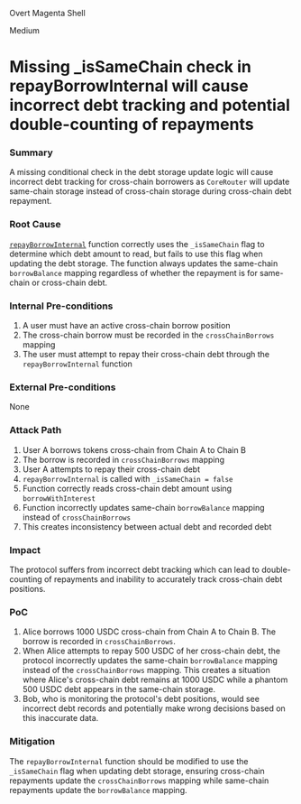 Overt Magenta Shell

Medium

# Missing _isSameChain check in repayBorrowInternal will cause incorrect debt tracking and potential double-counting of repayments

### Summary

A missing conditional check in the debt storage update logic will cause incorrect debt tracking for cross-chain borrowers as `CoreRouter` will update same-chain storage instead of cross-chain storage during cross-chain debt repayment.

### Root Cause

[`repayBorrowInternal`](https://github.com/sherlock-audit/2025-05-lend-audit-contest/blob/713372a1ccd8090ead836ca6b1acf92e97de4679/Lend-V2/src/LayerZero/CoreRouter.sol#L459) function correctly uses the `_isSameChain` flag to determine which debt amount to read, but fails to use this flag when updating the debt storage. The function always updates the same-chain `borrowBalance` mapping regardless of whether the repayment is for same-chain or cross-chain debt.

### Internal Pre-conditions

1. A user must have an active cross-chain borrow position
2. The cross-chain borrow must be recorded in the `crossChainBorrows` mapping
3. The user must attempt to repay their cross-chain debt through the `repayBorrowInternal` function

### External Pre-conditions

None

### Attack Path

1. User A borrows tokens cross-chain from Chain A to Chain B
2. The borrow is recorded in `crossChainBorrows` mapping
3. User A attempts to repay their cross-chain debt
4. `repayBorrowInternal` is called with `_isSameChain = false`
5. Function correctly reads cross-chain debt amount using `borrowWithInterest`
6. Function incorrectly updates same-chain `borrowBalance` mapping instead of `crossChainBorrows`
7. This creates inconsistency between actual debt and recorded debt

### Impact

The protocol suffers from incorrect debt tracking which can lead to double-counting of repayments and inability to accurately track cross-chain debt positions.

### PoC

1. Alice borrows 1000 USDC cross-chain from Chain A to Chain B. The borrow is recorded in `crossChainBorrows`.
2. When Alice attempts to repay 500 USDC of her cross-chain debt, the protocol incorrectly updates the same-chain `borrowBalance` mapping instead of the `crossChainBorrows` mapping. This creates a situation where Alice's cross-chain debt remains at 1000 USDC while a phantom 500 USDC debt appears in the same-chain storage.
3. Bob, who is monitoring the protocol's debt positions, would see incorrect debt records and potentially make wrong decisions based on this inaccurate data.

### Mitigation

The `repayBorrowInternal` function should be modified to use the `_isSameChain` flag when updating debt storage, ensuring cross-chain repayments update the `crossChainBorrows` mapping while same-chain repayments update the `borrowBalance` mapping. 